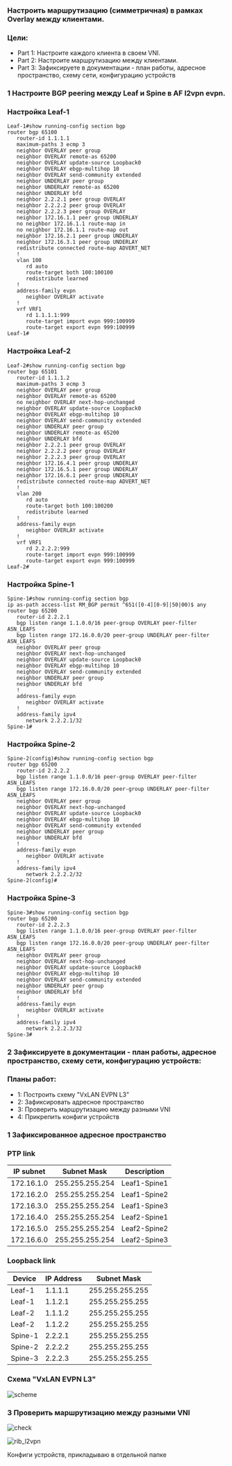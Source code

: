 ### Настроить маршрутизацию (симметричная) в рамках Overlay между клиентами.

### Цели: 

- Part 1: Настроите каждого клиента в своем VNI.
- Part 2: Настроите маршрутизацию между клиентами.
- Part 3: Зафиксируете в документации - план работы, адресное пространство, схему сети, конфигурацию устройств


###  1 Настроите BGP peering между Leaf и Spine в AF l2vpn evpn.

### Настройка Leaf-1

```
Leaf-1#show running-config section bgp
router bgp 65100
   router-id 1.1.1.1
   maximum-paths 3 ecmp 3
   neighbor OVERLAY peer group
   neighbor OVERLAY remote-as 65200
   neighbor OVERLAY update-source Loopback0
   neighbor OVERLAY ebgp-multihop 10
   neighbor OVERLAY send-community extended
   neighbor UNDERLAY peer group
   neighbor UNDERLAY remote-as 65200
   neighbor UNDERLAY bfd
   neighbor 2.2.2.1 peer group OVERLAY
   neighbor 2.2.2.2 peer group OVERLAY
   neighbor 2.2.2.3 peer group OVERLAY
   neighbor 172.16.1.1 peer group UNDERLAY
   no neighbor 172.16.1.1 route-map in
   no neighbor 172.16.1.1 route-map out
   neighbor 172.16.2.1 peer group UNDERLAY
   neighbor 172.16.3.1 peer group UNDERLAY
   redistribute connected route-map ADVERT_NET
   !
   vlan 100
      rd auto
      route-target both 100:100100
      redistribute learned
   !
   address-family evpn
      neighbor OVERLAY activate
   !
   vrf VRF1
      rd 1.1.1.1:999
      route-target import evpn 999:100999
      route-target export evpn 999:100999
Leaf-1#
```

### Настройка Leaf-2

```
Leaf-2#show running-config section bgp
router bgp 65101
   router-id 1.1.1.2
   maximum-paths 3 ecmp 3
   neighbor OVERLAY peer group
   neighbor OVERLAY remote-as 65200
   no neighbor OVERLAY next-hop-unchanged
   neighbor OVERLAY update-source Loopback0
   neighbor OVERLAY ebgp-multihop 10
   neighbor OVERLAY send-community extended
   neighbor UNDERLAY peer group
   neighbor UNDERLAY remote-as 65200
   neighbor UNDERLAY bfd
   neighbor 2.2.2.1 peer group OVERLAY
   neighbor 2.2.2.2 peer group OVERLAY
   neighbor 2.2.2.3 peer group OVERLAY
   neighbor 172.16.4.1 peer group UNDERLAY
   neighbor 172.16.5.1 peer group UNDERLAY
   neighbor 172.16.6.1 peer group UNDERLAY
   redistribute connected route-map ADVERT_NET
   !
   vlan 200
      rd auto
      route-target both 100:100200
      redistribute learned
   !
   address-family evpn
      neighbor OVERLAY activate
   !
   vrf VRF1
      rd 2.2.2.2:999
      route-target import evpn 999:100999
      route-target export evpn 999:100999
Leaf-2#
```


### Настройка Spine-1

```
Spine-1#show running-config section bgp
ip as-path access-list RM_BGP permit ^651([0-4][0-9]|50|00)$ any
router bgp 65200
   router-id 2.2.2.1
   bgp listen range 1.1.0.0/16 peer-group OVERLAY peer-filter ASN_LEAFS
   bgp listen range 172.16.0.0/20 peer-group UNDERLAY peer-filter ASN_LEAFS
   neighbor OVERLAY peer group
   neighbor OVERLAY next-hop-unchanged
   neighbor OVERLAY update-source Loopback0
   neighbor OVERLAY ebgp-multihop 10
   neighbor OVERLAY send-community extended
   neighbor UNDERLAY peer group
   neighbor UNDERLAY bfd
   !
   address-family evpn
      neighbor OVERLAY activate
   !
   address-family ipv4
      network 2.2.2.1/32
Spine-1#
```

### Настройка Spine-2

```
Spine-2(config)#show running-config section bgp
router bgp 65200
   router-id 2.2.2.2
   bgp listen range 1.1.0.0/16 peer-group OVERLAY peer-filter ASN_LEAFS
   bgp listen range 172.16.0.0/20 peer-group UNDERLAY peer-filter ASN_LEAFS
   neighbor OVERLAY peer group
   neighbor OVERLAY next-hop-unchanged
   neighbor OVERLAY update-source Loopback0
   neighbor OVERLAY ebgp-multihop 10
   neighbor OVERLAY send-community extended
   neighbor UNDERLAY peer group
   neighbor UNDERLAY bfd
   !
   address-family evpn
      neighbor OVERLAY activate
   !
   address-family ipv4
      network 2.2.2.2/32
Spine-2(config)#
```

### Настройка Spine-3

```
Spine-3#show running-config section bgp
router bgp 65200
   router-id 2.2.2.3
   bgp listen range 1.1.0.0/16 peer-group OVERLAY peer-filter ASN_LEAFS
   bgp listen range 172.16.0.0/20 peer-group UNDERLAY peer-filter ASN_LEAFS
   neighbor OVERLAY peer group
   neighbor OVERLAY next-hop-unchanged
   neighbor OVERLAY update-source Loopback0
   neighbor OVERLAY ebgp-multihop 10
   neighbor OVERLAY send-community extended
   neighbor UNDERLAY peer group
   neighbor UNDERLAY bfd
   !
   address-family evpn
      neighbor OVERLAY activate
   !
   address-family ipv4
      network 2.2.2.3/32
Spine-3#
```


### 2 Зафиксируете в документации - план работы, адресное пространство, схему сети, конфигурацию устройств:



### Планы работ:
- 1:  Построить схему "VxLAN EVPN L3"  
- 2:  Зафиксировать адресное пространство
- 3:  Проверить маршрутизацию между разными VNI
- 4:  Прикрепить конфиги устройств
### 1 Зафиксированное адресное пространство

### PTP link

|IP subnet|Subnet Mask|Description
|---|---|---|
172.16.1.0|255.255.255.254|Leaf1-Spine1
172.16.2.0|255.255.255.254|Leaf1-Spine2
172.16.3.0|255.255.255.254|Leaf1-Spine3
172.16.4.0|255.255.255.254|Leaf2-Spine1
172.16.5.0|255.255.255.254|Leaf2-Spine2
172.16.6.0|255.255.255.254|Leaf2-Spine3





### Loopback link

|Device|IP Address|Subnet Mask
|---|---|---|
Leaf-1|1.1.1.1|255.255.255.255
Leaf-1|1.1.2.1|255.255.255.255
Leaf-2|1.1.1.2|255.255.255.255
Leaf-2|1.1.2.2|255.255.255.255
Spine-1|2.2.2.1|255.255.255.255
Spine-2|2.2.2.2|255.255.255.255
Spine-3|2.2.2.3|255.255.255.255



### Схема "VxLAN EVPN L3"

![scheme](scheme.png)


### 3 Проверить маршрутизацию между разными VNI

![check](check.png)

![rib_l2vpn](rib_l2vpn.png)



Конфиги устройств, прикладываю в отдельной папке







